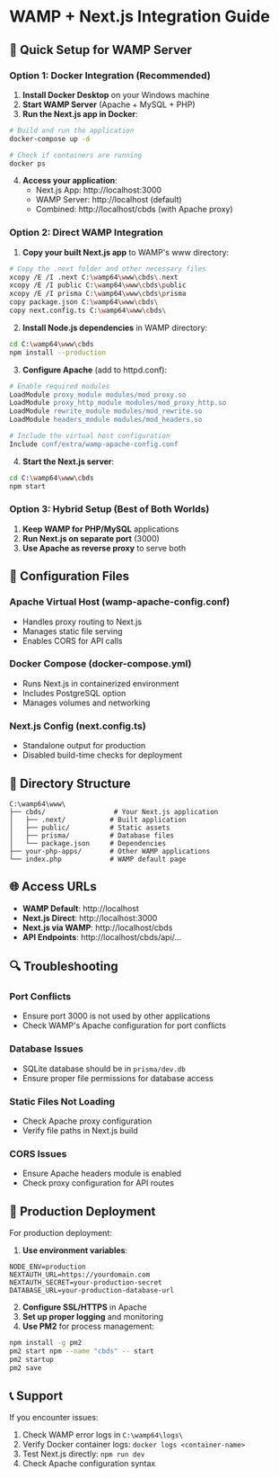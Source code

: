 # WAMP + Next.js Integration Guide

## 🚀 Quick Setup for WAMP Server

### Option 1: Docker Integration (Recommended)

1. **Install Docker Desktop** on your Windows machine
2. **Start WAMP Server** (Apache + MySQL + PHP)
3. **Run the Next.js app in Docker**:

```bash
# Build and run the application
docker-compose up -d

# Check if containers are running
docker ps
```

4. **Access your application**:
   - Next.js App: http://localhost:3000
   - WAMP Server: http://localhost (default)
   - Combined: http://localhost/cbds (with Apache proxy)

### Option 2: Direct WAMP Integration

1. **Copy your built Next.js app** to WAMP's www directory:
```bash
# Copy the .next folder and other necessary files
xcopy /E /I .next C:\wamp64\www\cbds\.next
xcopy /E /I public C:\wamp64\www\cbds\public
xcopy /E /I prisma C:\wamp64\www\cbds\prisma
copy package.json C:\wamp64\www\cbds\
copy next.config.ts C:\wamp64\www\cbds\
```

2. **Install Node.js dependencies** in WAMP directory:
```bash
cd C:\wamp64\www\cbds
npm install --production
```

3. **Configure Apache** (add to httpd.conf):
```apache
# Enable required modules
LoadModule proxy_module modules/mod_proxy.so
LoadModule proxy_http_module modules/mod_proxy_http.so
LoadModule rewrite_module modules/mod_rewrite.so
LoadModule headers_module modules/mod_headers.so

# Include the virtual host configuration
Include conf/extra/wamp-apache-config.conf
```

4. **Start the Next.js server**:
```bash
cd C:\wamp64\www\cbds
npm start
```

### Option 3: Hybrid Setup (Best of Both Worlds)

1. **Keep WAMP for PHP/MySQL** applications
2. **Run Next.js on separate port** (3000)
3. **Use Apache as reverse proxy** to serve both

## 🔧 Configuration Files

### Apache Virtual Host (wamp-apache-config.conf)
- Handles proxy routing to Next.js
- Manages static file serving
- Enables CORS for API calls

### Docker Compose (docker-compose.yml)
- Runs Next.js in containerized environment
- Includes PostgreSQL option
- Manages volumes and networking

### Next.js Config (next.config.ts)
- Standalone output for production
- Disabled build-time checks for deployment

## 📁 Directory Structure

```
C:\wamp64\www\
├── cbds/                 # Your Next.js application
│   ├── .next/           # Built application
│   ├── public/          # Static assets
│   ├── prisma/          # Database files
│   └── package.json     # Dependencies
├── your-php-apps/       # Other WAMP applications
└── index.php            # WAMP default page
```

## 🌐 Access URLs

- **WAMP Default**: http://localhost
- **Next.js Direct**: http://localhost:3000
- **Next.js via WAMP**: http://localhost/cbds
- **API Endpoints**: http://localhost/cbds/api/...

## 🔍 Troubleshooting

### Port Conflicts
- Ensure port 3000 is not used by other applications
- Check WAMP's Apache configuration for port conflicts

### Database Issues
- SQLite database should be in `prisma/dev.db`
- Ensure proper file permissions for database access

### Static Files Not Loading
- Check Apache proxy configuration
- Verify file paths in Next.js build

### CORS Issues
- Ensure Apache headers module is enabled
- Check proxy configuration for API routes

## 🚀 Production Deployment

For production deployment:

1. **Use environment variables**:
```env
NODE_ENV=production
NEXTAUTH_URL=https://yourdomain.com
NEXTAUTH_SECRET=your-production-secret
DATABASE_URL=your-production-database-url
```

2. **Configure SSL/HTTPS** in Apache
3. **Set up proper logging** and monitoring
4. **Use PM2** for process management:
```bash
npm install -g pm2
pm2 start npm --name "cbds" -- start
pm2 startup
pm2 save
```

## 📞 Support

If you encounter issues:
1. Check WAMP error logs in `C:\wamp64\logs\`
2. Verify Docker container logs: `docker logs <container-name>`
3. Test Next.js directly: `npm run dev`
4. Check Apache configuration syntax


